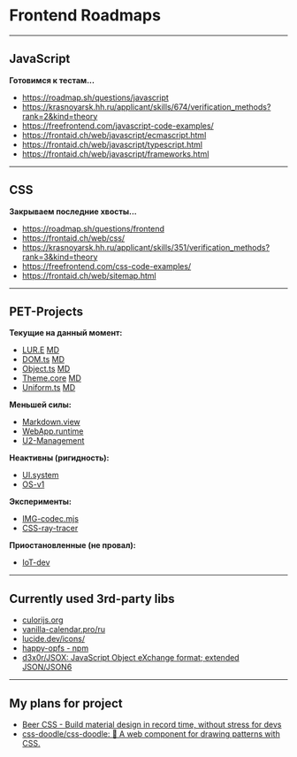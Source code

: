 # Frontend Roadmaps

---

## JavaScript

**Готовимся к тестам...**

- <https://roadmap.sh/questions/javascript>
- <https://krasnoyarsk.hh.ru/applicant/skills/674/verification_methods?rank=2&kind=theory>
- <https://freefrontend.com/javascript-code-examples/>
- <https://frontaid.ch/web/javascript/ecmascript.html>
- <https://frontaid.ch/web/javascript/typescript.html>
- <https://frontaid.ch/web/javascript/frameworks.html>

---

## CSS

**Закрываем последние хвосты...**

- <https://roadmap.sh/questions/frontend>
- <https://frontaid.ch/web/css/>
- <https://krasnoyarsk.hh.ru/applicant/skills/351/verification_methods?rank=3&kind=theory>
- <https://freefrontend.com/css-code-examples/>
- <https://frontaid.ch/web/sitemap.html>

---

## PET-Projects

**Текущие на данный момент:**

- [LUR.E](https://github.com/u2re-space/lur.e) [MD](LUR-E.md)
- [DOM.ts](https://github.com/u2re-space/dom.ts) [MD](DOM.md)
- [Object.ts](https://github.com/u2re-space/object.ts) [MD](Object.md)
- [Theme.core](https://github.com/u2re-space/theme.core) [MD](Theme.md)
- [Uniform.ts](https://github.com/u2re-space/uniform.ts) [MD](Uniform.md)

**Меньшей силы:**

- [Markdown.view](https://github.com/u2re-space/markdown.view)
- [WebApp.runtime](https://github.com/u2re-space/webapp.runtime)
- [U2-Management](https://github.com/u2re-space/unite-2.man)

**Неактивны (ригидность):**

- [UI.system](https://github.com/u2re-space/ui.system)
- [OS-v1](https://github.com/u2re-space/OS.u2re.space)

**Эксперименты:**

- [IMG-codec.mjs](https://github.com/u2re-dev/img-code.mjs)
- [CSS-ray-tracer](https://github.com/u2re-dev/CSS-ray-tracer)

**Приостановленные (не провал):**

- [IoT-dev](https://github.com/u2re-dev/IoT-dev)

---

## Currently used 3rd-party libs

- [culorijs.org](https://culorijs.org/)
- [vanilla-calendar.pro/ru](https://vanilla-calendar.pro/ru)
- [lucide.dev/icons/](https://lucide.dev/icons/)
- [happy-opfs - npm](https://www.npmjs.com/package/happy-opfs)
- [d3x0r/JSOX: JavaScript Object eXchange format; extended JSON/JSON6](https://github.com/d3x0r/JSOX)

---

## My plans for project

- [Beer CSS - Build material design in record time, without stress for devs](https://www.beercss.com/)
- [css-doodle/css-doodle: 🎨 A web component for drawing patterns with CSS.](https://github.com/css-doodle/css-doodle)
